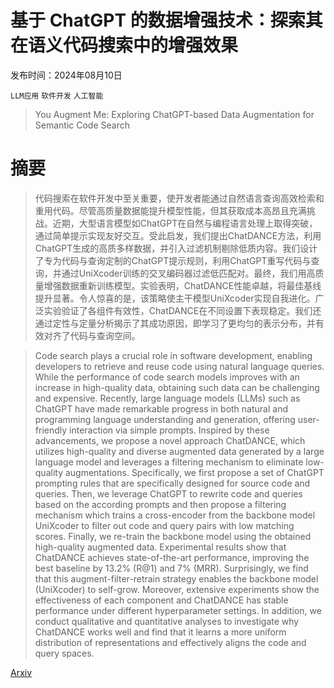 # 基于 ChatGPT 的数据增强技术：探索其在语义代码搜索中的增强效果

发布时间：2024年08月10日

`LLM应用` `软件开发` `人工智能`

> You Augment Me: Exploring ChatGPT-based Data Augmentation for Semantic Code Search

# 摘要

> 代码搜索在软件开发中至关重要，使开发者能通过自然语言查询高效检索和重用代码。尽管高质量数据能提升模型性能，但其获取成本高昂且充满挑战。近期，大型语言模型如ChatGPT在自然与编程语言处理上取得突破，通过简单提示实现友好交互。受此启发，我们提出ChatDANCE方法，利用ChatGPT生成的高质多样数据，并引入过滤机制剔除低质内容。我们设计了专为代码与查询定制的ChatGPT提示规则，利用ChatGPT重写代码与查询，并通过UniXcoder训练的交叉编码器过滤低匹配对。最终，我们用高质量增强数据重新训练模型。实验表明，ChatDANCE性能卓越，将最佳基线提升显著。令人惊喜的是，该策略使主干模型UniXcoder实现自我进化。广泛实验验证了各组件有效性，ChatDANCE在不同设置下表现稳定。我们还通过定性与定量分析揭示了其成功原因，即学习了更均匀的表示分布，并有效对齐了代码与查询空间。

> Code search plays a crucial role in software development, enabling developers to retrieve and reuse code using natural language queries. While the performance of code search models improves with an increase in high-quality data, obtaining such data can be challenging and expensive. Recently, large language models (LLMs) such as ChatGPT have made remarkable progress in both natural and programming language understanding and generation, offering user-friendly interaction via simple prompts. Inspired by these advancements, we propose a novel approach ChatDANCE, which utilizes high-quality and diverse augmented data generated by a large language model and leverages a filtering mechanism to eliminate low-quality augmentations. Specifically, we first propose a set of ChatGPT prompting rules that are specifically designed for source code and queries. Then, we leverage ChatGPT to rewrite code and queries based on the according prompts and then propose a filtering mechanism which trains a cross-encoder from the backbone model UniXcoder to filter out code and query pairs with low matching scores. Finally, we re-train the backbone model using the obtained high-quality augmented data. Experimental results show that ChatDANCE achieves state-of-the-art performance, improving the best baseline by 13.2% (R@1) and 7% (MRR). Surprisingly, we find that this augment-filter-retrain strategy enables the backbone model (UniXcoder) to self-grow. Moreover, extensive experiments show the effectiveness of each component and ChatDANCE has stable performance under different hyperparameter settings. In addition, we conduct qualitative and quantitative analyses to investigate why ChatDANCE works well and find that it learns a more uniform distribution of representations and effectively aligns the code and query spaces.

[Arxiv](https://arxiv.org/abs/2408.05542)